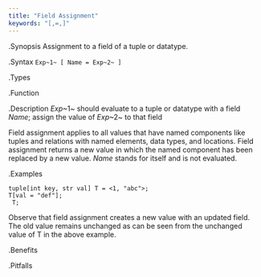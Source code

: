 ```yaml
---
title: "Field Assignment"
keywords: "[,=,]"
---
```


.Synopsis
Assignment to a field of a tuple or datatype.

.Syntax
`Exp~1~ [ Name = Exp~2~ ]`

.Types

.Function

.Description
_Exp_~1~ should evaluate to a tuple or datatype with a field _Name_; assign the value of _Exp_~2~ to that field

Field assignment applies to all values that have named components like tuples and relations with named elements, data types, and locations. 
Field assignment returns a new value in which the named component has been replaced by a new value.
_Name_ stands for itself and is not evaluated.

.Examples
```rascal-shell
tuple[int key, str val] T = <1, "abc">;
T[val = "def"];
 T;
```

Observe that field assignment creates a new value with an updated field. The old value remains unchanged as can be seen from the unchanged value of T in the above example.

.Benefits

.Pitfalls

